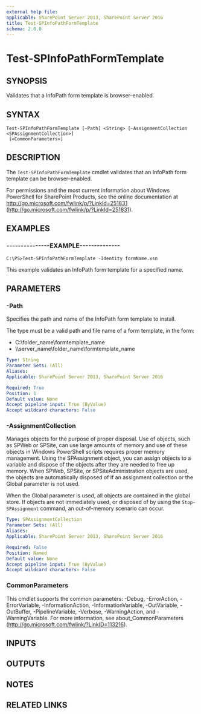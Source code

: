 ```yaml
---
external help file: 
applicable: SharePoint Server 2013, SharePoint Server 2016
title: Test-SPInfoPathFormTemplate
schema: 2.0.0
---
```


# Test-SPInfoPathFormTemplate

## SYNOPSIS
Validates that a InfoPath form template is browser-enabled.

## SYNTAX

```
Test-SPInfoPathFormTemplate [-Path] <String> [-AssignmentCollection <SPAssignmentCollection>]
 [<CommonParameters>]
```

## DESCRIPTION
The `Test-SPInfoPathFormTemplate` cmdlet validates that an InfoPath form template can be browser-enabled.

For permissions and the most current information about Windows PowerShell for SharePoint Products, see the online documentation at http://go.microsoft.com/fwlink/p/?LinkId=251831 (http://go.microsoft.com/fwlink/p/?LinkId=251831).

## EXAMPLES

### ---------------EXAMPLE--------------
```
C:\PS>Test-SPInfoPathFormTemplate -Identity formName.xsn
```

This example validates an InfoPath form template for a specified name.

## PARAMETERS

### -Path
Specifies the path and name of the InfoPath form template to install.

The type must be a valid path and file name of a form template, in the form:

- C:\folder_name\formtemplate_name
- \\\\server_name\folder_name\formtemplate_name

```yaml
Type: String
Parameter Sets: (All)
Aliases: 
Applicable: SharePoint Server 2013, SharePoint Server 2016

Required: True
Position: 1
Default value: None
Accept pipeline input: True (ByValue)
Accept wildcard characters: False
```

### -AssignmentCollection
Manages objects for the purpose of proper disposal.
Use of objects, such as SPWeb or SPSite, can use large amounts of memory and use of these objects in Windows PowerShell scripts requires proper memory management.
Using the SPAssignment object, you can assign objects to a variable and dispose of the objects after they are needed to free up memory.
When SPWeb, SPSite, or SPSiteAdministration objects are used, the objects are automatically disposed of if an assignment collection or the Global parameter is not used.

When the Global parameter is used, all objects are contained in the global store.
If objects are not immediately used, or disposed of by using the `Stop-SPAssignment` command, an out-of-memory scenario can occur.

```yaml
Type: SPAssignmentCollection
Parameter Sets: (All)
Aliases: 
Applicable: SharePoint Server 2013, SharePoint Server 2016

Required: False
Position: Named
Default value: None
Accept pipeline input: True (ByValue)
Accept wildcard characters: False
```

### CommonParameters
This cmdlet supports the common parameters: -Debug, -ErrorAction, -ErrorVariable, -InformationAction, -InformationVariable, -OutVariable, -OutBuffer, -PipelineVariable, -Verbose, -WarningAction, and -WarningVariable. For more information, see about_CommonParameters (http://go.microsoft.com/fwlink/?LinkID=113216).

## INPUTS

## OUTPUTS

## NOTES

## RELATED LINKS
